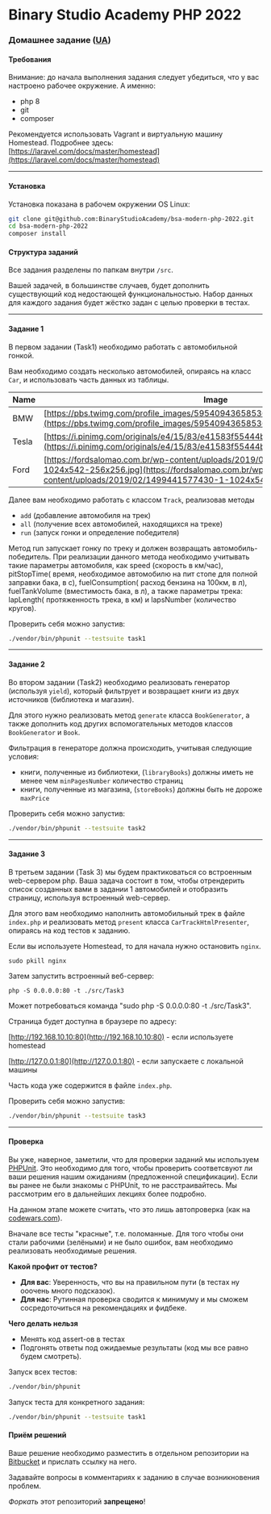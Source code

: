 Binary Studio Academy PHP 2022
====

### Домашнее задание ([UA](ua.md))

#### Требования

Внимание: до начала выполнения задания следует убедиться, что у вас настроено рабочее окружение.
А именно:
 - php 8
 - git
 - composer

Рекомендуется использовать Vagrant и виртуальную машину Homestead.
Подробнее здесь: [https://laravel.com/docs/master/homestead](https://laravel.com/docs/master/homestead)

***

#### Установка

Установка показана в рабочем окружении OS Linux:

```bash
git clone git@github.com:BinaryStudioAcademy/bsa-modern-php-2022.git
cd bsa-modern-php-2022
composer install
```

#### Структура заданий

Все задания разделены по папкам внутри `/src`.

Вашей задачей, в большинстве случаев, будет дополнить существующий код недостающей
функциональностью.
Набор данных для каждого задания будет жёстко задан с целью проверки в тестах.

***

#### Задание 1

В первом задании (Task1) необходимо работать с автомобильной гонкой.

Вам необходимо создать несколько автомобилей, опираясь на класс `Car`, 
и использовать часть данных из таблицы.

| Name         | Image
|--------------|--------------------------------------------------|
| BMW          | [https://pbs.twimg.com/profile_images/595409436585361408/aFJGRaO6_400x400.jpg](https://pbs.twimg.com/profile_images/595409436585361408/aFJGRaO6_400x400.jpg) |
| Tesla        | [https://i.pinimg.com/originals/e4/15/83/e41583f55444b931f4ba2f0f8bce1970.jpg](https://i.pinimg.com/originals/e4/15/83/e41583f55444b931f4ba2f0f8bce1970.jpg) |
| Ford         | [https://fordsalomao.com.br/wp-content/uploads/2019/02/1499441577430-1-1024x542-256x256.jpg](https://fordsalomao.com.br/wp-content/uploads/2019/02/1499441577430-1-1024x542-256x256.jpg) |

Далее вам необходимо работать с классом `Track`, 
реализовав методы 

* `add` (добавление автомобиля на трек)
* `all` (получение всех автомобилей, находящихся на треке)
* `run` (запуск гонки и определение победителя)

Метод run запускает гонку  по треку и должен возвращать автомобиль-победитель. При реализации данного метода необходимо 
учитывать такие параметры автомобиля, как speed (скорость в км/час), pitStopTime( время, необходимое автомобилю на пит
стопе для полной заправки бака, в с), fuelConsumption( расход бензина на 100км, в л), fuelTankVolume
(вместимость бака, в л), а также параметры трека: lapLength( протяженность трека, в км) и lapsNumber (количество кругов).

Проверить себя можно запустив:
```bash
./vendor/bin/phpunit --testsuite task1
```

***

#### Задание 2

Во втором задании (Task2) необходимо реализовать генератор (используя `yield`), который фильтрует и возвращает книги 
из двух источников (библиотека и магазин).

Для этого нужно реализовать метод `generate` класса `BookGenerator`, а также дополнить код других вспомогательных методов классов `BookGenerator` и `Book`.

Фильтрация в генераторе должна происходить, учитывая следующие условия:

* книги, полученные из библиотеки, (`libraryBooks`) должны иметь не менее чем `minPagesNumber` количество страниц
* книги, полученные из магазина, (`storeBooks`) должны быть не дороже `maxPrice`

Проверить себя можно запустив:
```bash
./vendor/bin/phpunit --testsuite task2
```

***

#### Задание 3

В третьем задании (Task 3) мы будем практиковаться со встроенным web-сервером php.
Ваша задача состоит в том, чтобы отрендерить список созданных вами 
в задании 1 автомобилей и отобразить страницу, используя встроенный web-сервер.

Для этого вам необходимо наполнить автомобильный трек в файле `index.php` 
и реализовать метод `present` класса `CarTrackHtmlPresenter`, 
опираясь на код тестов к заданию.

Если вы используете Homestead, то для начала нужно остановить `nginx`.

```shell
sudo pkill nginx
```
Затем запустить встроенный веб-сервер:

```
php -S 0.0.0.0:80 -t ./src/Task3
```

Мoжет потребоваться команда "sudo php -S 0.0.0.0:80 -t ./src/Task3".

Страница будет доступна в браузере по адресу:  

[http://192.168.10.10:80](http://192.168.10.10:80) - если используете homestead

[http://127.0.0.1:80](http://127.0.0.1:80) - если запускаете с локальной машины

Часть кода уже содержится в файле `index.php`. 

Проверить себя можно запустив:
```bash
./vendor/bin/phpunit --testsuite task3
```

***

#### Проверка

Вы уже, наверное, заметили, что для проверки заданий мы используем 
[PHPUnit](https://phpunit.de/getting-started.html).
Это необходимо для того, чтобы проверить соответсвуют ли ваши решения 
нашим ожиданиям (предложенной спецификации).
Если вы ранее не были знакомы с PHPUnit, то не расстраивайтесь. 
Мы рассмотрим его в дальнейших лекциях более подробно.

На данном этапе можете считать, что это лишь автопроверка 
(как на [codewars.com](https://www.codewars.com)).

Вначале все тесты "красные", т.е. поломанные. 
Для того чтобы они стали рабочими (зелёными) и не было ошибок,
вам необходимо реализовать необходимые решения.

**Какой профит от тестов?**

* **Для вас**: Уверенность, что вы на правильном пути (в тестах ну ооочень много подсказок).
* **Для нас**: Рутинная проверка сводится к минимуму 
и мы сможем сосредоточиться на рекомендациях и фидбеке.

**Чего делать нельзя**
* Менять код assert-ов в тестах
* Подгонять ответы под ожидаемые результаты (код мы все равно будем смотреть).


Запуск всех тестов:

```bash
./vendor/bin/phpunit
```

Запуск теста для конкретного задания:

```bash
./vendor/bin/phpunit --testsuite task1
```

#### Приём решений

Ваше решение необходимо разместить в отдельном репозитории на [Bitbucket](https://bitbucket.org/)
и прислать ссылку на него.

Задавайте вопросы в комментариях к заданию в случае возникновения проблем.

*Форкать* этот репозиторий **запрещено**!
